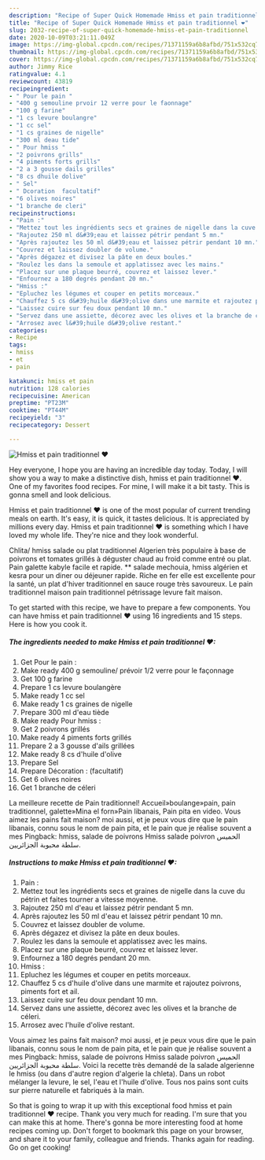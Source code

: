 ```yaml
---
description: "Recipe of Super Quick Homemade Hmiss et pain traditionnel ❤"
title: "Recipe of Super Quick Homemade Hmiss et pain traditionnel ❤"
slug: 2032-recipe-of-super-quick-homemade-hmiss-et-pain-traditionnel
date: 2020-10-09T03:21:11.049Z
image: https://img-global.cpcdn.com/recipes/71371159a6b8afbd/751x532cq70/hmiss-et-pain-traditionnel-❤-photo-principale-de-la-recette.jpg
thumbnail: https://img-global.cpcdn.com/recipes/71371159a6b8afbd/751x532cq70/hmiss-et-pain-traditionnel-❤-photo-principale-de-la-recette.jpg
cover: https://img-global.cpcdn.com/recipes/71371159a6b8afbd/751x532cq70/hmiss-et-pain-traditionnel-❤-photo-principale-de-la-recette.jpg
author: Jimmy Rice
ratingvalue: 4.1
reviewcount: 43819
recipeingredient:
- " Pour le pain "
- "400 g semouline prvoir 12 verre pour le faonnage"
- "100 g farine"
- "1 cs levure boulangre"
- "1 cc sel"
- "1 cs graines de nigelle"
- "300 ml deau tide"
- " Pour hmiss "
- "2 poivrons grills"
- "4 piments forts grills"
- "2 a 3 gousse dails grilles"
- "8 cs dhuile dolive"
- " Sel"
- " Dcoration  facultatif"
- "6 olives noires"
- "1 branche de cleri"
recipeinstructions:
- "Pain :"
- "Mettez tout les ingrédients secs et graines de nigelle dans la cuve du pétrin et faites tourner a vitesse moyenne."
- "Rajoutez 250 ml d&#39;eau et laissez pétrir pendant 5 mn."
- "Après rajoutez les 50 ml d&#39;eau et laissez pétrir pendant 10 mn."
- "Couvrez et laissez doubler de volume."
- "Après dégazez et divisez la pâte en deux boules."
- "Roulez les dans la semoule et applatissez avec les mains."
- "Placez sur une plaque beurré, couvrez et laissez lever."
- "Enfournez a 180 degrés pendant 20 mn."
- "Hmiss :"
- "Epluchez les légumes et couper en petits morceaux."
- "Chauffez 5 cs d&#39;huile d&#39;olive dans une marmite et rajoutez poivrons, piments fort et ail."
- "Laissez cuire sur feu doux pendant 10 mn."
- "Servez dans une assiette, décorez avec les olives et la branche de céleri."
- "Arrosez avec l&#39;huile d&#39;olive restant."
categories:
- Recipe
tags:
- hmiss
- et
- pain

katakunci: hmiss et pain 
nutrition: 128 calories
recipecuisine: American
preptime: "PT23M"
cooktime: "PT44M"
recipeyield: "3"
recipecategory: Dessert

---
```



![Hmiss et pain traditionnel ❤](https://img-global.cpcdn.com/recipes/71371159a6b8afbd/751x532cq70/hmiss-et-pain-traditionnel-❤-photo-principale-de-la-recette.jpg)

Hey everyone, I hope you are having an incredible day today. Today, I will show you a way to make a distinctive dish, hmiss et pain traditionnel ❤. One of my favorites food recipes. For mine, I will make it a bit tasty. This is gonna smell and look delicious.

Hmiss et pain traditionnel ❤ is one of the most popular of current trending meals on earth. It's easy, it is quick, it tastes delicious. It is appreciated by millions every day. Hmiss et pain traditionnel ❤ is something which I have loved my whole life. They're nice and they look wonderful.

Chlita/ hmiss salade ou plat traditionnel Algerien très populaire à base de poivrons et tomates grillés à déguster chaud au froid comme entré ou plat. Pain galette kabyle facile et rapide. ** salade mechouia, hmiss algérien et kesra pour un diner ou déjeuner rapide. Riche en fer elle est excellente pour la santé, un plat d&#39;hiver traditionnel en sauce rouge très savoureux. Le pain traditionnel maison pain traditionnel pétrissage levure fait maison.


To get started with this recipe, we have to prepare a few components. You can have hmiss et pain traditionnel ❤ using 16 ingredients and 15 steps. Here is how you cook it.

<!--inarticleads1-->

##### The ingredients needed to make Hmiss et pain traditionnel ❤:

1. Get  Pour le pain :
1. Make ready 400 g semouline/ prévoir 1/2 verre pour le façonnage
1. Get 100 g farine
1. Prepare 1 cs levure boulangère
1. Make ready 1 cc sel
1. Make ready 1 cs graines de nigelle
1. Prepare 300 ml d&#39;eau tiède
1. Make ready  Pour hmiss :
1. Get 2 poivrons grillés
1. Make ready 4 piments forts grillés
1. Prepare 2 a 3 gousse d&#39;ails grillées
1. Make ready 8 cs d&#39;huile d&#39;olive
1. Prepare  Sel
1. Prepare  Décoration : (facultatif)
1. Get 6 olives noires
1. Get 1 branche de céleri


La meilleure recette de Pain traditionnel! Accueil»boulange»pain, pain traditionnel, galette»Mina el forn»Pain libanais, Pain pita en video. Vous aimez les pains fait maison? moi aussi, et je peux vous dire que le pain libanais, connu sous le nom de pain pita, et le pain que je réalise souvent a mes Pingback: hmiss, salade de poivrons Hmiss salade poivron الحميس سلطة محبوبة الجزائريين. 

<!--inarticleads2-->

##### Instructions to make Hmiss et pain traditionnel ❤:

1. Pain :
1. Mettez tout les ingrédients secs et graines de nigelle dans la cuve du pétrin et faites tourner a vitesse moyenne.
1. Rajoutez 250 ml d&#39;eau et laissez pétrir pendant 5 mn.
1. Après rajoutez les 50 ml d&#39;eau et laissez pétrir pendant 10 mn.
1. Couvrez et laissez doubler de volume.
1. Après dégazez et divisez la pâte en deux boules.
1. Roulez les dans la semoule et applatissez avec les mains.
1. Placez sur une plaque beurré, couvrez et laissez lever.
1. Enfournez a 180 degrés pendant 20 mn.
1. Hmiss :
1. Epluchez les légumes et couper en petits morceaux.
1. Chauffez 5 cs d&#39;huile d&#39;olive dans une marmite et rajoutez poivrons, piments fort et ail.
1. Laissez cuire sur feu doux pendant 10 mn.
1. Servez dans une assiette, décorez avec les olives et la branche de céleri.
1. Arrosez avec l&#39;huile d&#39;olive restant.


Vous aimez les pains fait maison? moi aussi, et je peux vous dire que le pain libanais, connu sous le nom de pain pita, et le pain que je réalise souvent a mes Pingback: hmiss, salade de poivrons Hmiss salade poivron الحميس سلطة محبوبة الجزائريين. Voici la recette très demandé de la salade algerienne le hmiss (ou dans d&#39;autre region d&#39;algerie la chleta). Dans un robot mélanger la levure, le sel, l&#39;eau et l&#39;huile d&#39;olive. Tous nos pains sont cuits sur pierre naturelle et fabriqués à la main. 

So that is going to wrap it up with this exceptional food hmiss et pain traditionnel ❤ recipe. Thank you very much for reading. I'm sure that you can make this at home. There's gonna be more interesting food at home recipes coming up. Don't forget to bookmark this page on your browser, and share it to your family, colleague and friends. Thanks again for reading. Go on get cooking!
